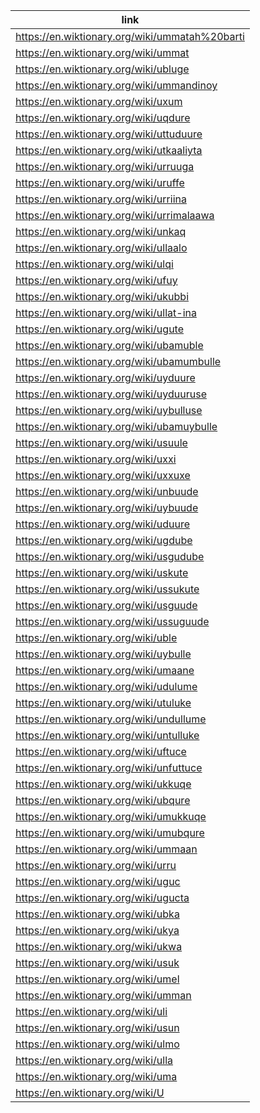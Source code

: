 |link|
|----|
|https://en.wiktionary.org/wiki/ummatah%20barti|
|https://en.wiktionary.org/wiki/ummat|
|https://en.wiktionary.org/wiki/ubluge|
|https://en.wiktionary.org/wiki/ummandinoy|
|https://en.wiktionary.org/wiki/uxum|
|https://en.wiktionary.org/wiki/uqdure|
|https://en.wiktionary.org/wiki/uttuduure|
|https://en.wiktionary.org/wiki/utkaaliyta|
|https://en.wiktionary.org/wiki/urruuga|
|https://en.wiktionary.org/wiki/uruffe|
|https://en.wiktionary.org/wiki/urriina|
|https://en.wiktionary.org/wiki/urrimalaawa|
|https://en.wiktionary.org/wiki/unkaq|
|https://en.wiktionary.org/wiki/ullaalo|
|https://en.wiktionary.org/wiki/ulqi|
|https://en.wiktionary.org/wiki/ufuy|
|https://en.wiktionary.org/wiki/ukubbi|
|https://en.wiktionary.org/wiki/ullat-ina|
|https://en.wiktionary.org/wiki/ugute|
|https://en.wiktionary.org/wiki/ubamuble|
|https://en.wiktionary.org/wiki/ubamumbulle|
|https://en.wiktionary.org/wiki/uyduure|
|https://en.wiktionary.org/wiki/uyduuruse|
|https://en.wiktionary.org/wiki/uybulluse|
|https://en.wiktionary.org/wiki/ubamuybulle|
|https://en.wiktionary.org/wiki/usuule|
|https://en.wiktionary.org/wiki/uxxi|
|https://en.wiktionary.org/wiki/uxxuxe|
|https://en.wiktionary.org/wiki/unbuude|
|https://en.wiktionary.org/wiki/uybuude|
|https://en.wiktionary.org/wiki/uduure|
|https://en.wiktionary.org/wiki/ugdube|
|https://en.wiktionary.org/wiki/usgudube|
|https://en.wiktionary.org/wiki/uskute|
|https://en.wiktionary.org/wiki/ussukute|
|https://en.wiktionary.org/wiki/usguude|
|https://en.wiktionary.org/wiki/ussuguude|
|https://en.wiktionary.org/wiki/uble|
|https://en.wiktionary.org/wiki/uybulle|
|https://en.wiktionary.org/wiki/umaane|
|https://en.wiktionary.org/wiki/udulume|
|https://en.wiktionary.org/wiki/utuluke|
|https://en.wiktionary.org/wiki/undullume|
|https://en.wiktionary.org/wiki/untulluke|
|https://en.wiktionary.org/wiki/uftuce|
|https://en.wiktionary.org/wiki/unfuttuce|
|https://en.wiktionary.org/wiki/ukkuqe|
|https://en.wiktionary.org/wiki/ubqure|
|https://en.wiktionary.org/wiki/umukkuqe|
|https://en.wiktionary.org/wiki/umubqure|
|https://en.wiktionary.org/wiki/ummaan|
|https://en.wiktionary.org/wiki/urru|
|https://en.wiktionary.org/wiki/uguc|
|https://en.wiktionary.org/wiki/ugucta|
|https://en.wiktionary.org/wiki/ubka|
|https://en.wiktionary.org/wiki/ukya|
|https://en.wiktionary.org/wiki/ukwa|
|https://en.wiktionary.org/wiki/usuk|
|https://en.wiktionary.org/wiki/umel|
|https://en.wiktionary.org/wiki/umman|
|https://en.wiktionary.org/wiki/uli|
|https://en.wiktionary.org/wiki/usun|
|https://en.wiktionary.org/wiki/ulmo|
|https://en.wiktionary.org/wiki/ulla|
|https://en.wiktionary.org/wiki/uma|
|https://en.wiktionary.org/wiki/U|
